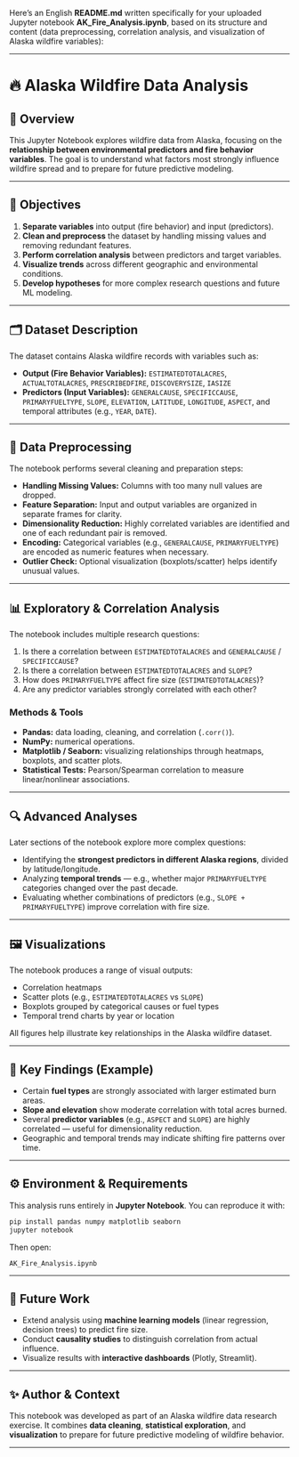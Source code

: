 Here’s an English **README.md** written specifically for your uploaded Jupyter notebook **AK_Fire_Analysis.ipynb**, based on its structure and content (data preprocessing, correlation analysis, and visualization of Alaska wildfire variables):

---

# 🔥 Alaska Wildfire Data Analysis

## 📘 Overview

This Jupyter Notebook explores wildfire data from Alaska, focusing on the **relationship between environmental predictors and fire behavior variables**.
The goal is to understand what factors most strongly influence wildfire spread and to prepare for future predictive modeling.

---

## 🧩 Objectives

1. **Separate variables** into output (fire behavior) and input (predictors).
2. **Clean and preprocess** the dataset by handling missing values and removing redundant features.
3. **Perform correlation analysis** between predictors and target variables.
4. **Visualize trends** across different geographic and environmental conditions.
5. **Develop hypotheses** for more complex research questions and future ML modeling.

---

## 🗂 Dataset Description

The dataset contains Alaska wildfire records with variables such as:

* **Output (Fire Behavior Variables):**
  `ESTIMATEDTOTALACRES`, `ACTUALTOTALACRES`, `PRESCRIBEDFIRE`, `DISCOVERYSIZE`, `IASIZE`
* **Predictors (Input Variables):**
  `GENERALCAUSE`, `SPECIFICCAUSE`, `PRIMARYFUELTYPE`, `SLOPE`, `ELEVATION`, `LATITUDE`, `LONGITUDE`, `ASPECT`, and temporal attributes (e.g., `YEAR`, `DATE`).

---

## 🧼 Data Preprocessing

The notebook performs several cleaning and preparation steps:

* **Handling Missing Values:** Columns with too many null values are dropped.
* **Feature Separation:** Input and output variables are organized in separate frames for clarity.
* **Dimensionality Reduction:** Highly correlated variables are identified and one of each redundant pair is removed.
* **Encoding:** Categorical variables (e.g., `GENERALCAUSE`, `PRIMARYFUELTYPE`) are encoded as numeric features when necessary.
* **Outlier Check:** Optional visualization (boxplots/scatter) helps identify unusual values.

---

## 📊 Exploratory & Correlation Analysis

The notebook includes multiple research questions:

1. Is there a correlation between `ESTIMATEDTOTALACRES` and `GENERALCAUSE` / `SPECIFICCAUSE`?
2. Is there a correlation between `ESTIMATEDTOTALACRES` and `SLOPE`?
3. How does `PRIMARYFUELTYPE` affect fire size (`ESTIMATEDTOTALACRES`)?
4. Are any predictor variables strongly correlated with each other?

### Methods & Tools

* **Pandas:** data loading, cleaning, and correlation (`.corr()`).
* **NumPy:** numerical operations.
* **Matplotlib / Seaborn:** visualizing relationships through heatmaps, boxplots, and scatter plots.
* **Statistical Tests:** Pearson/Spearman correlation to measure linear/nonlinear associations.

---

## 🔍 Advanced Analyses

Later sections of the notebook explore more complex questions:

* Identifying the **strongest predictors in different Alaska regions**, divided by latitude/longitude.
* Analyzing **temporal trends** — e.g., whether major `PRIMARYFUELTYPE` categories changed over the past decade.
* Evaluating whether combinations of predictors (e.g., `SLOPE + PRIMARYFUELTYPE`) improve correlation with fire size.

---

## 🖼 Visualizations

The notebook produces a range of visual outputs:

* Correlation heatmaps
* Scatter plots (e.g., `ESTIMATEDTOTALACRES` vs `SLOPE`)
* Boxplots grouped by categorical causes or fuel types
* Temporal trend charts by year or location

All figures help illustrate key relationships in the Alaska wildfire dataset.

---

## 🧠 Key Findings (Example)

* Certain **fuel types** are strongly associated with larger estimated burn areas.
* **Slope and elevation** show moderate correlation with total acres burned.
* Several **predictor variables** (e.g., `ASPECT` and `SLOPE`) are highly correlated — useful for dimensionality reduction.
* Geographic and temporal trends may indicate shifting fire patterns over time.

---

## ⚙️ Environment & Requirements

This analysis runs entirely in **Jupyter Notebook**.
You can reproduce it with:

```bash
pip install pandas numpy matplotlib seaborn
jupyter notebook
```

Then open:

```
AK_Fire_Analysis.ipynb
```

---

## 🚀 Future Work

* Extend analysis using **machine learning models** (linear regression, decision trees) to predict fire size.
* Conduct **causality studies** to distinguish correlation from actual influence.
* Visualize results with **interactive dashboards** (Plotly, Streamlit).

---

## ✨ Author & Context

This notebook was developed as part of an Alaska wildfire data research exercise.
It combines **data cleaning**, **statistical exploration**, and **visualization** to prepare for future predictive modeling of wildfire behavior.

---


